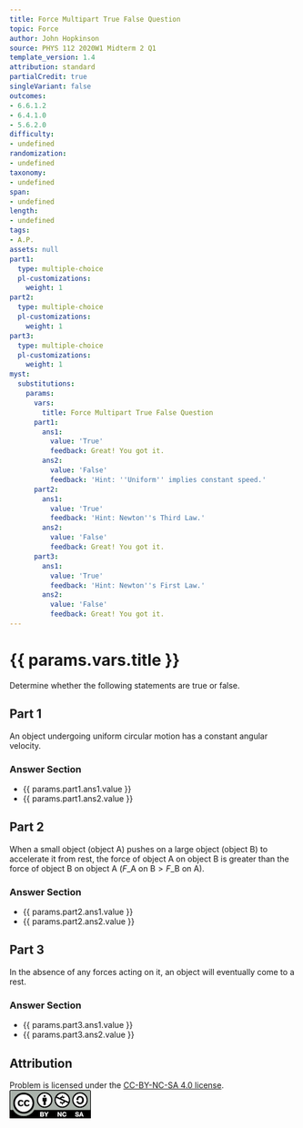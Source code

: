 ```yaml
---
title: Force Multipart True False Question
topic: Force
author: John Hopkinson
source: PHYS 112 2020W1 Midterm 2 Q1
template_version: 1.4
attribution: standard
partialCredit: true
singleVariant: false
outcomes:
- 6.6.1.2
- 6.4.1.0
- 5.6.2.0
difficulty:
- undefined
randomization:
- undefined
taxonomy:
- undefined
span:
- undefined
length:
- undefined
tags:
- A.P.
assets: null
part1:
  type: multiple-choice
  pl-customizations:
    weight: 1
part2:
  type: multiple-choice
  pl-customizations:
    weight: 1
part3:
  type: multiple-choice
  pl-customizations:
    weight: 1
myst:
  substitutions:
    params:
      vars:
        title: Force Multipart True False Question
      part1:
        ans1:
          value: 'True'
          feedback: Great! You got it.
        ans2:
          value: 'False'
          feedback: 'Hint: ''Uniform'' implies constant speed.'
      part2:
        ans1:
          value: 'True'
          feedback: 'Hint: Newton''s Third Law.'
        ans2:
          value: 'False'
          feedback: Great! You got it.
      part3:
        ans1:
          value: 'True'
          feedback: 'Hint: Newton''s First Law.'
        ans2:
          value: 'False'
          feedback: Great! You got it.
---
```

# {{ params.vars.title }}
Determine whether the following statements are true or false.

## Part 1

An object undergoing uniform circular motion has a constant angular velocity.

### Answer Section

- {{ params.part1.ans1.value }}
- {{ params.part1.ans2.value }}

## Part 2

When a small object (object A) pushes on a large object (object B) to accelerate it from rest, the force of object A on object B is greater than the force of object B on object A ($F\_{\text{A on B}} > F\_{\text{B on A}}$).

### Answer Section

- {{ params.part2.ans1.value }}
- {{ params.part2.ans2.value }}

## Part 3

In the absence of any forces acting on it, an object will eventually come to a rest.

### Answer Section

- {{ params.part3.ans1.value }}
- {{ params.part3.ans2.value }}

## Attribution

Problem is licensed under the [CC-BY-NC-SA 4.0 license](https://creativecommons.org/licenses/by-nc-sa/4.0/).<br> ![The Creative Commons 4.0 license requiring attribution-BY, non-commercial-NC, and share-alike-SA license.](https://raw.githubusercontent.com/firasm/bits/master/by-nc-sa.png)